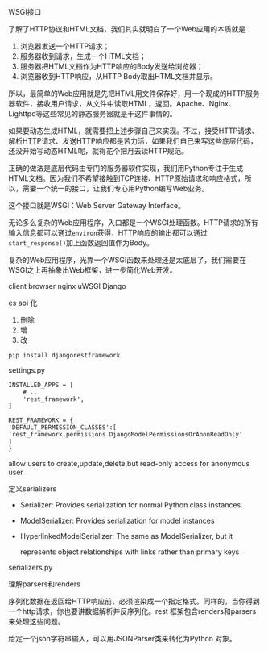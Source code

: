 WSGI接口

了解了HTTP协议和HTML文档，我们其实就明白了一个Web应用的本质就是：

1. 浏览器发送一个HTTP请求；
2. 服务器收到请求，生成一个HTML文档；
3. 服务器把HTML文档作为HTTP响应的Body发送给浏览器；
4. 浏览器收到HTTP响应，从HTTP Body取出HTML文档并显示。

所以，最简单的Web应用就是先把HTML用文件保存好，用一个现成的HTTP服务器软件，接收用户请求，从文件中读取HTML，返回。Apache、Nginx、Lighttpd等这些常见的静态服务器就是干这件事情的。

如果要动态生成HTML，就需要把上述步骤自己来实现。不过，接受HTTP请求、解析HTTP请求、发送HTTP响应都是苦力活，如果我们自己来写这些底层代码，还没开始写动态HTML呢，就得花个把月去读HTTP规范。

正确的做法是底层代码由专门的服务器软件实现，我们用Python专注于生成HTML文档。因为我们不希望接触到TCP连接、HTTP原始请求和响应格式，所以，需要一个统一的接口，让我们专心用Python编写Web业务。

这个接口就是WSGI：Web Server Gateway Interface。

无论多么复杂的Web应用程序，入口都是一个WSGI处理函数。HTTP请求的所有输入信息都可以通过`environ`获得，HTTP响应的输出都可以通过`start_response()`加上函数返回值作为Body。

复杂的Web应用程序，光靠一个WSGI函数来处理还是太底层了，我们需要在WSGI之上再抽象出Web框架，进一步简化Web开发。



client browser  nginx uWSGI Django

es api 化

1. 删除
2. 增
3. 改



```
pip install djangorestframework
```

settings.py

```
INSTALLED_APPS = [
    # ..
    'rest_framework',
]

REST_FRAMEWORK = {
'DEFAULT_PERMISSION_CLASSES':[
'rest_framework.permissions.DjangoModelPermissionsOrAnonReadOnly'
]
}
```

allow users to create,update,delete,but read-only access for anonymous user

定义serializers

- Serializer: Provides serialization for normal Python class
  instances

- ModelSerializer: Provides serialization for model instances

- HyperlinkedModelSerializer: The same as ModelSerializer, but it 

  represents object relationships with links rather than primary keys 

serializers.py 



理解parsers和renders

序列化数据在返回给HTTP响应前，必须渲染成一个指定格式。同样的，当你得到一个http请求，你也要讲数据解析并反序列化。rest 框架包含renders和parsers来处理这些问题。

给定一个json字符串输入，可以用JSONParser类来转化为Python 对象。



